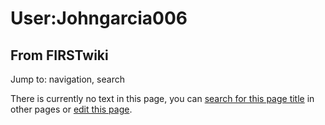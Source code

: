 # User:Johngarcia006

## From FIRSTwiki

Jump to: navigation, search

There is currently no text in this page, you can [search for this page title](Special:Search/Johngarcia006 "Special:Search/Johngarcia006") in other pages or [edit this page](http://www.firstwiki.net/index.php?title=User:Johngarcia006&action=edit "http://www.firstwiki.net/index.php?title=User:Johngarcia006&action=edit").

